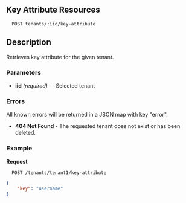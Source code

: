 ## Key Attribute Resources

```
  POST tenants/:iid/key-attribute
```

## Description

Retrieves key attribute for the given tenant.


### Parameters

- **iid** _(required)_ — Selected tenant

### Errors

All known errors will be returned in a JSON map with key "error".

- **404 Not Found** - The requested tenant does not exist or has been deleted.

### Example

**Request**

```
  POST /tenants/tenant1/key-attribute
```

```json
{
    "key": "username"
}
```
 


